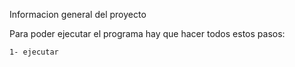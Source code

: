 Informacion general del proyecto

Para poder ejecutar el programa hay que hacer todos estos pasos:

    1- ejecutar